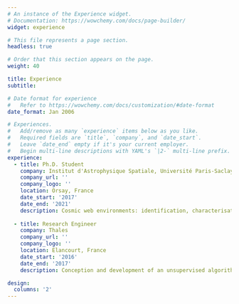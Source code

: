 ```yaml
---
# An instance of the Experience widget.
# Documentation: https://wowchemy.com/docs/page-builder/
widget: experience

# This file represents a page section.
headless: true

# Order that this section appears on the page.
weight: 40

title: Experience
subtitle:

# Date format for experience
#   Refer to https://wowchemy.com/docs/customization/#date-format
date_format: Jan 2006

# Experiences.
#   Add/remove as many `experience` items below as you like.
#   Required fields are `title`, `company`, and `date_start`.
#   Leave `date_end` empty if it's your current employer.
#   Begin multi-line descriptions with YAML's `|2-` multi-line prefix.
experience:
  - title: Ph.D. Student
    company: Institut d'Astrophysique Spatiale, Université Paris-Saclay
    company_url: ''
    company_logo: ''
    location: Orsay, France
    date_start: '2017'
    date_end: '2021'
    description: Cosmic web environments: identification, characterisation and quantification of cosmological information.
        
  - title: Research Engineer
    company: Thales
    company_url: ''
    company_logo: ''
    location: Elancourt, France
    date_start: '2016'
    date_end: '2017'
    description: Conception and development of an unsupervised algorithm to deinterleave radar pulses.

design:
  columns: '2'
---
```

